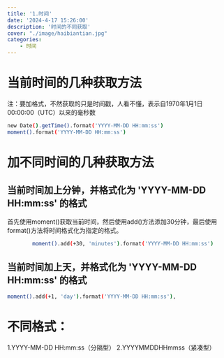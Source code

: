 ```yaml
---
title: '1.时间'
date: '2024-4-17 15:26:00'
description: '时间的不同获取'
cover: "./image/haibiantian.jpg"
categories:               
    - 时间
---
```

# 当前时间的几种获取方法
注：要加格式，不然获取的只是时间戳，人看不懂，表示自1970年1月1日00:00:00（UTC）以来的毫秒数
```bash
new Date().getTime().format('YYYY-MM-DD HH:mm:ss')
moment().format('YYYY-MM-DD HH:mm:ss')
```
# 加不同时间的几种获取方法
## 当前时间加上分钟，并格式化为 'YYYY-MM-DD HH:mm:ss' 的格式
首先使用moment()获取当前时间，然后使用add()方法添加30分钟，最后使用format()方法将时间格式化为指定的格式。
```bash
        moment().add(+30, 'minutes').format('YYYY-MM-DD HH:mm:ss')
```
## 当前时间加上天，并格式化为 'YYYY-MM-DD HH:mm:ss' 的格式
```bash
moment().add(+1, 'day').format('YYYY-MM-DD HH:mm:ss'),
```
# 不同格式：
1.YYYY-MM-DD HH:mm:ss（分隔型）
2.YYYYMMDDHHmmss（紧凑型）
